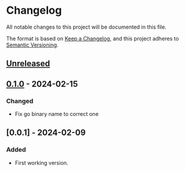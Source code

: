 # Changelog

All notable changes to this project will be documented in this file.

The format is based on [Keep a Changelog](https://keepachangelog.com/en/1.0.0/),
and this project adheres to [Semantic Versioning](https://semver.org/spec/v2.0.0.html).

## [Unreleased]

## [0.1.0] - 2024-02-15

### Changed

- Fix go binary name to correct one

## [0.0.1] - 2024-02-09

### Added

- First working version.

[Unreleased]: https://github.com/giantswarm/helm-chart-docs-generator/compare/v0.1.0...HEAD
[0.1.0]: https://github.com/giantswarm/helm-chart-docs-generator/compare/v0.0.1...v0.1.0
[0.1.0]: https://github.com/giantswarm/helm-chart-docs-generator/releases/tag/v0.0.1
